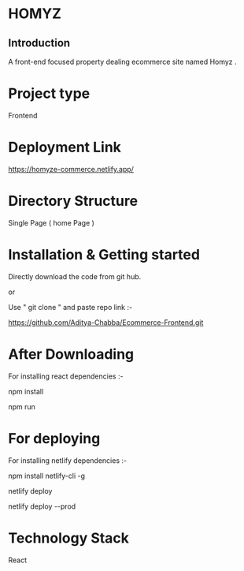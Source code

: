 
# HOMYZ
## Introduction
A front-end focused property dealing ecommerce site named Homyz .

# Project type
Frontend

# Deployment Link
https://homyze-commerce.netlify.app/

# Directory Structure
Single Page ( home Page )

# Installation & Getting started
Directly download the code from git hub.

or

Use " git clone " and paste repo link :- 

https://github.com/Aditya-Chabba/Ecommerce-Frontend.git

# After Downloading 

For installing react dependencies :-

npm install

npm run  

# For deploying

For installing netlify dependencies :-

npm install netlify-cli -g

netlify deploy

netlify deploy --prod

# Technology Stack

React
